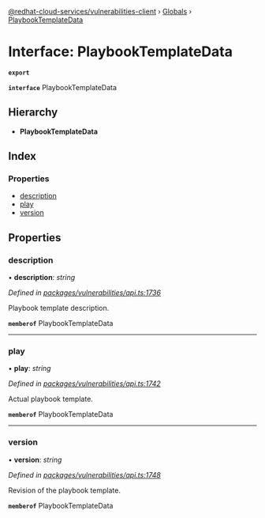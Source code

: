 [@redhat-cloud-services/vulnerabilities-client](../README.md) › [Globals](../globals.md) › [PlaybookTemplateData](playbooktemplatedata.md)

# Interface: PlaybookTemplateData

**`export`** 

**`interface`** PlaybookTemplateData

## Hierarchy

* **PlaybookTemplateData**

## Index

### Properties

* [description](playbooktemplatedata.md#description)
* [play](playbooktemplatedata.md#play)
* [version](playbooktemplatedata.md#version)

## Properties

###  description

• **description**: *string*

*Defined in [packages/vulnerabilities/api.ts:1736](https://github.com/RedHatInsights/javascript-clients/blob/master/packages/vulnerabilities/api.ts#L1736)*

Playbook template description.

**`memberof`** PlaybookTemplateData

___

###  play

• **play**: *string*

*Defined in [packages/vulnerabilities/api.ts:1742](https://github.com/RedHatInsights/javascript-clients/blob/master/packages/vulnerabilities/api.ts#L1742)*

Actual playbook template.

**`memberof`** PlaybookTemplateData

___

###  version

• **version**: *string*

*Defined in [packages/vulnerabilities/api.ts:1748](https://github.com/RedHatInsights/javascript-clients/blob/master/packages/vulnerabilities/api.ts#L1748)*

Revision of the playbook template.

**`memberof`** PlaybookTemplateData
